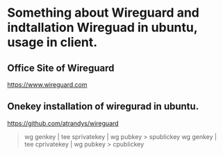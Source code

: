 # Something about Wireguard and indtallation Wireguad in ubuntu, usage in client.

## Office Site of Wireguard

https://www.wireguard.com

## Onekey installation of wiregurad in ubuntu. 

https://github.com/atrandys/wireguard


   > wg genkey | tee sprivatekey | wg pubkey > spublickey
   > wg genkey | tee cprivatekey | wg pubkey > cpublickey
   
   

